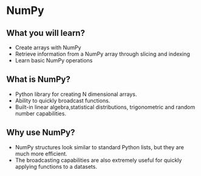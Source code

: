 # NumPy

## What you will learn?

- Create arrays with NumPy
- Retrieve information from a NumPy array through slicing and indexing
- Learn basic NumPy operations

## What is NumPy?

- Python library for creating N dimensional arrays.
- Ability to quickly broadcast functions.
- Built-in linear algebra,statistical distributions, trigonometric and random number capabilities.

## Why use NumPy?

- NumPy structures look similar to standard Python lists, but they are much more efficient.
- The broadcasting capabilities are also extremely useful for quickly applying functions to a datasets.
